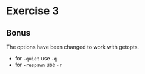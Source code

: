 # Exercise 3

## Bonus

The options have been changed to work with getopts.

-   for `-quiet` use `-q`
-   for `-respawn` use `-r`
